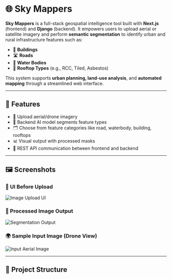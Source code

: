 # 🌐 Sky Mappers

**Sky Mappers** is a full-stack geospatial intelligence tool built with **Next.js** (frontend) and **Django** (backend). It empowers users to upload aerial or satellite imagery and perform **semantic segmentation** to identify urban and rural infrastructure features such as:

- 🏢 **Buildings**
- 🛣️ **Roads**
- 🌊 **Water Bodies**
- 🏡 **Rooftop Types** (e.g., RCC, Tiled, Asbestos)

This system supports **urban planning, land-use analysis**, and **automated mapping** through a streamlined web interface.

---

## 🧠 Features

- 🎯 Upload aerial/drone imagery
- 🤖 Backend AI model segments feature types
- 🗂️ Choose from feature categories like road, waterbody, building, rooftops
- 📊 Visual output with processed masks
- 🔄 REST API communication between frontend and backend

---

## 🖼️ Screenshots

### 🔘 UI Before Upload
![Image Upload UI](/mnt/data/37ecc129-6724-435c-934c-2690bdf6d326.png)

### 🧠 Processed Image Output
![Segmentation Output](/mnt/data/ba759bfe-5282-48f5-a43d-99705417d44e.png)

### 🌍 Sample Input Image (Drone View)
![Input Aerial Image](/mnt/data/333d57e7-ae19-40a8-9d8a-874bac0cac15.jpg)

---

## 📁 Project Structure

